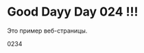 <!DOCTYPE html>
<html>
<head>
    <title>Пример веб-страницы</title>
</head>
<body>
    <h1> Good Dayy Day 024 !!!</h1>
    <p>Это пример веб-страницы.</p>
</body>0234
</html>

